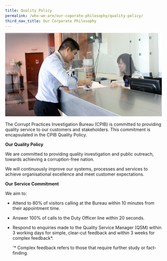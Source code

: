 ```yaml
---
title: Quality Policy
permalink: /who-we-are/our-coporate-philosophy/quality-policy/
third_nav_title: Our Corporate Philosophy
---
```


<img src="/images/quality-policy.jpg" alt="quality policy">

The Corrupt Practices Investigation Bureau (CPIB) is committed to providing quality service to our customers and stakeholders. This commitment is encapsulated in the CPIB Quality Policy.  

**Our Quality Policy**

We are committed to providing quality investigation and public outreach, towards achieving a corruption-free nation.

We will continuously improve our systems, processes and services to achieve organisational excellence and meet customer expectations.

**Our Service Commitment**

We aim to:

* Attend to 80% of visitors calling at the Bureau within 10 minutes from their appointment time.
* Answer 100% of calls to the Duty Officer line within 20 seconds. 
* Respond to enquiries made to the Quality Service Manager (QSM) within 3 working days for simple, clear-cut feedback and within 3 weeks for complex feedback*.

  '* Complex feedback refers to those that require further study or fact-finding.
